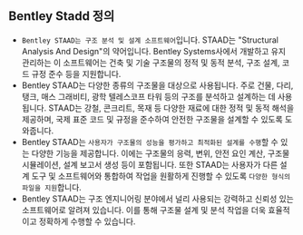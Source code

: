 ## Bentley Stadd 정의
- `Bentley STAAD는 구조 분석 및 설계 소프트웨어`입니다. STAAD는 "Structural Analysis And Design"의 약어입니다. Bentley Systems사에서 개발하고 유지 관리하는 이 소프트웨어는 건축 및 기술 구조물의 정적 및 동적 분석, 구조 설계, 코드 규정 준수 등을 지원합니다.
- Bentley STAAD는 다양한 종류의 구조물을 대상으로 사용됩니다. 주로 건물, 다리, 탱크, 매스 그래비티, 광학 텔레스코프 타워 등의 구조를 분석하고 설계하는 데 사용됩니다. STAAD는 강철, 콘크리트, 목재 등 다양한 재료에 대한 정적 및 동적 해석을 제공하며, 국제 표준 코드 및 규정을 준수하여 안전한 구조물을 설계할 수 있도록 도와줍니다.
- Bentley STAAD는 `사용자가 구조물의 성능을 평가하고 최적화된 설계를 수행`할 수 있는 다양한 기능을 제공합니다. 이에는 구조물의 응력, 변위, 안전 요인 계산, 구조물 시뮬레이션, 설계 보고서 생성 등이 포함됩니다. 또한 STAAD는 사용자가 다른 설계 도구 및 소프트웨어와 통합하여 작업을 원활하게 진행할 수 있도록 `다양한 형식의 파일을 지원`합니다.
- Bentley STAAD는 구조 엔지니어링 분야에서 널리 사용되는 강력하고 신뢰성 있는 소프트웨어로 알려져 있습니다. 이를 통해 구조물 설계 및 분석 작업을 더욱 효율적이고 정확하게 수행할 수 있습니다.
